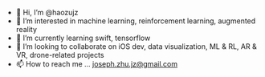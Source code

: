 - 👋 Hi, I’m @haozujz
- 👀 I’m interested in machine learning, reinforcement learning, augmented reality
- 🌱 I’m currently learning swift, tensorflow
- 💞️ I’m looking to collaborate on iOS dev, data visualization, ML & RL, AR & VR, drone-related projects
- 📫 How to reach me ... joseph.zhu.jz@gmail.com

<!---
haozujz/haozujz is a ✨ special ✨ repository because its `README.md` (this file) appears on your GitHub profile.
You can click the Preview link to take a look at your changes.
--->

